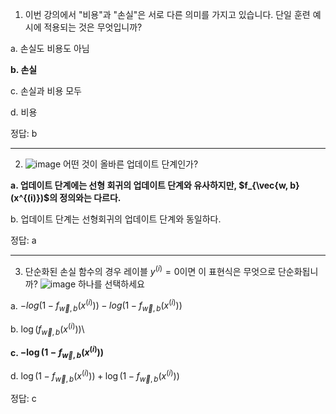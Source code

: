 1. 이번 강의에서 "비용"과 "손실"은 서로 다른 의미를 가지고 있습니다. 단일 훈련 예시에 적용되는 것은 무엇입니까?

  a. 손실도 비용도 아님
  
  **b. 손실**
  
  c. 손실과 비용 모두
  
  d. 비용
 
정답: b

 ---

2. ![image](https://github.com/qlkdkd/MachineLearning/assets/71871927/e6acec79-2646-42b9-8a52-97a9e58728b6)
어떤 것이 올바른 업데이트 단계인가?

  **a. 업데이트 단계에는 선형 회귀의 업데이트 단계와 유사하지만, $f_{\vec{w, b}(x^{(i)})$의 정의와는 다르다.**
  
  b. 업데이트 단계는 선형회귀의 업데이트 단계와 동일하다.

정답:  a

---

3. 단순화된 손실 함수의 경우 레이블 $y^{(i)}=0$이면 이 표현식은 무엇으로 단순화됩니까?
![image](https://github.com/qlkdkd/MachineLearning/assets/71871927/0bcf4e72-ae8f-4381-b1e1-a4478f38c5d8)
하나를 선택하세요

  a. $-log(1-f_{\vec{w}, b}(x^{(i)}))-log(1-f_{\vec{w}, b}(x^{(i)}))$
  
  b. $\log (f_{\overrightarrow{w},b}(x^{(i)}))$\
  
  **c. $-\log (1-f_{\overrightarrow{w},b}(x^{(i)}))$**
  
  d. $\log (1-f_{\overrightarrow{w},b}(x^{(i)})) + \log (1-f_{\overrightarrow{w},b}(x^{(i)}))$

정답: c
